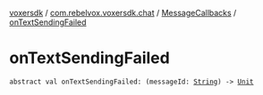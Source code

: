 [voxersdk](../../index.md) / [com.rebelvox.voxersdk.chat](../index.md) / [MessageCallbacks](index.md) / [onTextSendingFailed](./on-text-sending-failed.md)

# onTextSendingFailed

`abstract val onTextSendingFailed: (messageId: `[`String`](https://kotlinlang.org/api/latest/jvm/stdlib/kotlin/-string/index.html)`) -> `[`Unit`](https://kotlinlang.org/api/latest/jvm/stdlib/kotlin/-unit/index.html)